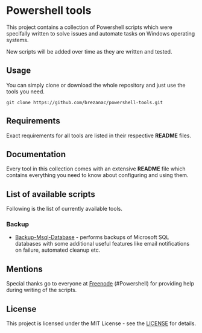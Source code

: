 # Powershell tools

This project contains a collection of Powershell scripts which were specifally written to solve issues and automate tasks on Windows operating systems.

New scripts will be added over time as they are written and tested.

## Usage

You can simply clone or download the whole repository and just use the tools you need.

```
git clone https://github.com/brezanac/powershell-tools.git
```

## Requirements

Exact requirements for all tools are listed in their respective **README** files.

## Documentation

Every tool in this collection comes with an extensive **README** file which contains everything you need to know about configuring and using them.

## List of available scripts

Following is the list of currently available tools.

### Backup

* [Backup-Msql-Database](scripts/Backup-Msql-Database) - performs backups of Microsoft SQL databases with some additional useful features like email notifications on failure, automated cleanup etc. 

## Mentions

Special thanks go to everyone at [Freenode](https://freenode.net/) (#Powershell) for providing help during writing of the scripts.

## License

This project is licensed under the MIT License - see the [LICENSE](LICENSE) for details.
